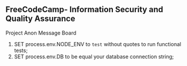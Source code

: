 **FreeCodeCamp**- Information Security and Quality Assurance
------

Project Anon Message Board

1) SET process.env.NODE_ENV to `test` without quotes to run functional tests;
2) SET process.env.DB to be equal your database connection string;
